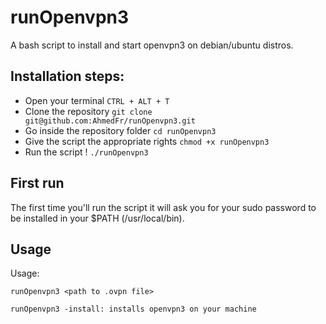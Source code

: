 # runOpenvpn3
A bash script to install and start openvpn3 on debian/ubuntu distros.


## Installation steps:
- Open your terminal ```CTRL + ALT + T```
- Clone the repository ```git clone git@github.com:AhmedFr/runOpenvpn3.git```
- Go inside the repository folder ```cd runOpenvpn3 ```
- Give the script the appropriate rights ```chmod +x runOpenvpn3```
- Run the script ! ```./runOpenvpn3```

## First run
The first time you'll run the script it will ask you for your sudo password to be installed in your $PATH (/usr/local/bin).

## Usage
  Usage: 

    runOpenvpn3 <path to .ovpn file>

    runOpenvpn3 -install: installs openvpn3 on your machine

